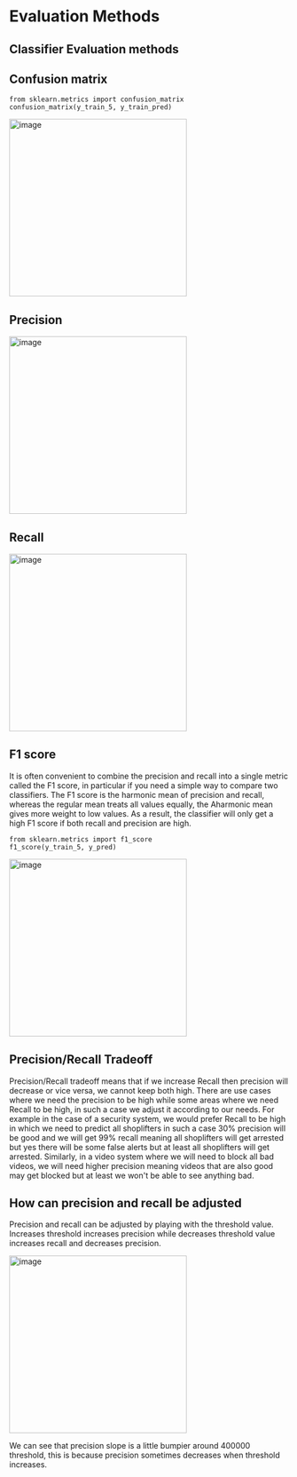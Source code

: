# Evaluation Methods

## Classifier Evaluation methods

## Confusion matrix

```
from sklearn.metrics import confusion_matrix
confusion_matrix(y_train_5, y_train_pred)
```

<img width="320" alt="image" src="https://github.com/AbdulHadi806/AI-Advance-Notes/assets/113926529/826e32ae-177d-4ff6-859c-8c735df136fa">

## Precision

<img width="320" alt="image" src="https://github.com/AbdulHadi806/AI-Advance-Notes/assets/113926529/19014fa9-d9e8-4d89-a655-7d25ad70b3d7">

## Recall

<img width="320" alt="image" src="https://github.com/AbdulHadi806/AI-Advance-Notes/assets/113926529/1ae0e9fd-2783-45f6-b2df-d1e4cee46384">

## F1 score

It is often convenient to combine the precision and recall into a single metric called the F1 score, in particular if you need a simple way to compare
two classifiers. The F1 score is the harmonic mean of precision and recall, whereas the regular mean treats all values equally, the Aharmonic mean
gives more weight to low values. As a result, the classifier will only get a high F1 score if both recall and precision are high.

```
from sklearn.metrics import f1_score
f1_score(y_train_5, y_pred)
```

<img width="320" alt="image" src="https://github.com/AbdulHadi806/AI-Advance-Notes/assets/113926529/ba66a76c-083e-481b-a9b4-adc07fa961d7">

## Precision/Recall Tradeoff
Precision/Recall tradeoff means that if we increase Recall then precision will decrease or vice versa, we cannot keep both high. There are use cases
where we need the precision to be high while some areas where we need Recall to be high, in such a case we adjust it according to our needs. For
example in the case of a security system, we would prefer Recall to be high in which we need to predict all shoplifters in such a case 30% precision
will be good and we will get 99% recall meaning all shoplifters will get arrested but yes there will be some false alerts but at least all shoplifters
will get arrested. Similarly, in a video system where we will need to block all bad videos, we will need higher precision meaning videos that are
also good may get blocked but at least we won't be able to see anything bad.

## How can precision and recall be adjusted
Precision and recall can be adjusted by playing with the threshold value. Increases threshold increases precision while decreases threshold value
increases recall and decreases precision.

<img width="320" alt="image" src="https://github.com/AbdulHadi806/AI-Advance-Notes/assets/113926529/d1811472-bcd3-4491-b135-becfebff6866">

We can see that precision slope is a little bumpier around 400000 threshold, this is because precision sometimes decreases when threshold increases.
